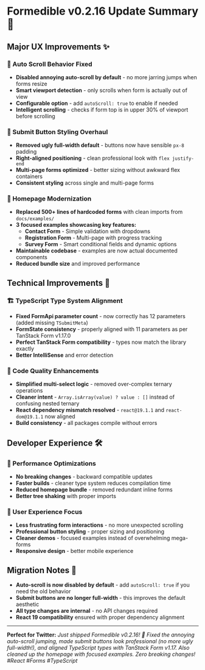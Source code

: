 # Formedible v0.2.16 Update Summary 🚀

## Major UX Improvements ✨

### 🎯 Auto Scroll Behavior Fixed
- **Disabled annoying auto-scroll by default** - no more jarring jumps when forms resize
- **Smart viewport detection** - only scrolls when form is actually out of view  
- **Configurable option** - add `autoScroll: true` to enable if needed
- **Intelligent scrolling** - checks if form top is in upper 30% of viewport before scrolling

### 🎨 Submit Button Styling Overhaul
- **Removed ugly full-width default** - buttons now have sensible `px-8` padding
- **Right-aligned positioning** - clean professional look with `flex justify-end`
- **Multi-page forms optimized** - better sizing without awkward flex containers
- **Consistent styling** across single and multi-page forms

### 📱 Homepage Modernization  
- **Replaced 500+ lines of hardcoded forms** with clean imports from `docs/examples/`
- **3 focused examples showcasing key features:**
  - **Contact Form** - Simple validation with dropdowns
  - **Registration Form** - Multi-page with progress tracking
  - **Survey Form** - Smart conditional fields and dynamic options
- **Maintainable codebase** - examples are now actual documented components
- **Reduced bundle size** and improved performance

## Technical Improvements 🔧

### 🏗️ TypeScript Type System Alignment
- **Fixed FormApi parameter count** - now correctly has 12 parameters (added missing `TSubmitMeta`)
- **FormState consistency** - properly aligned with 11 parameters as per TanStack Form v1.17.0
- **Perfect TanStack Form compatibility** - types now match the library exactly
- **Better IntelliSense** and error detection

### 🧹 Code Quality Enhancements
- **Simplified multi-select logic** - removed over-complex ternary operations
- **Cleaner intent** - `Array.isArray(value) ? value : []` instead of confusing nested ternary
- **React dependency mismatch resolved** - `react@19.1.1` and `react-dom@19.1.1` now aligned
- **Build consistency** - all packages compile without errors

## Developer Experience 🛠️

### 🚀 Performance Optimizations
- **No breaking changes** - backward compatible updates
- **Faster builds** - cleaner type system reduces compilation time
- **Reduced homepage bundle** - removed redundant inline forms
- **Better tree shaking** with proper imports

### 🎯 User Experience Focus
- **Less frustrating form interactions** - no more unexpected scrolling
- **Professional button styling** - proper sizing and positioning
- **Cleaner demos** - focused examples instead of overwhelming mega-forms
- **Responsive design** - better mobile experience

## Migration Notes 📝

- **Auto-scroll is now disabled by default** - add `autoScroll: true` if you need the old behavior
- **Submit buttons are no longer full-width** - this improves the default aesthetic
- **All type changes are internal** - no API changes required
- **React 19 compatibility** ensured with proper dependency alignment

---

**Perfect for Twitter:** *Just shipped Formedible v0.2.16! 🚀 Fixed the annoying auto-scroll jumping, made submit buttons look professional (no more ugly full-width!), and aligned TypeScript types with TanStack Form v1.17. Also cleaned up the homepage with focused examples. Zero breaking changes! #React #Forms #TypeScript*
